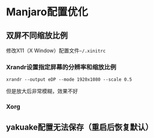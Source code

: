 # Manjaro配置优化

## 双屏不同缩放比例

 修改X11（X Window）配置文件`~/.xinitrc`

### Xrandr设置指定屏幕的分辨率和缩放比例

`xrandr --output eDP --mode 1920x1080 --scale 0.5`

但是放大后非常模糊，效果不好

### Xorg

## yakuake配置无法保存（重启后恢复默认）